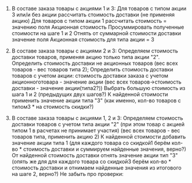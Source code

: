 1. В составе заказа товары с акциями 1 и 3:
Для товаров с типом акции 3 или/и без акции рассчитать стоимость доставки (не применяя акцию)
Для товаров с типом акции 1 рассчитать стоимость = значению поля Акционная стоимость
Просуммировать полученные стоимости на шаге 1 и 2
Отнять от суммарной стоимости доставки значение поля Акционная стоимость для типа акции = 3

2. В составе заказа товары с акциями 2 и 3:
Определяем стоимость доставки товаров, применяя акцию только типа акции "2".
Определить стоимость доставки не акционных товаров (вес всех товаров - вес товаров типа 2);
Определить стоимость доставки товаров с учетом акции: стоимость доставки заказа с учетом акционноготовара - значение акции (вес всех товаров->стоимость доставки - значение акции(типа2?))
Выбрать большую стоимость из шага 1 и 2 (предыдущих двух шагов?)
К найденной стоимости применить значение акции типа "3" (как именно, кол-во товаров с типом3 * на стоимость скидки?)

3. В составе заказа товары с акциями 1, 2 и 3:
Определяем стоимость доставки товаров с учетом типа акции "2" (при этом товар с акцией типом 1 в расчетах не принимает участия) (вес всех товаров - вес товаров типа, применить акцию 2)
К найденной стоимости добавить значение акции типа 1 (для каждого товара со скидкой1 берём кол-во * стоимость доставки и суммируем найденные значения, верно?)
От найденной стоимость доставки отнять значение акции тип "3" (опять же для для каждого товара со скидкой3 берём кол-во * стоимость доставки и отнимаем найденные значения из итогового на шаге 2, верно?)
Не забыть про проверки:
